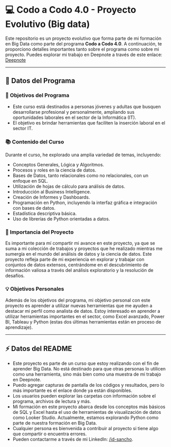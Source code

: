 # :computer: Codo a Codo 4.0 - Proyecto Evolutivo (Big data)

Este repositorio es un proyecto evolutivo que forma parte de mi formación en Big Data como parte del programa **Codo a Codo 4.0**. A continuación, te proporciono detalles importantes tanto sobre el programa como sobre mi proyecto. Puedes explorar mi trabajo en Deepnote a través de este enlace: [Deepnote](https://deepnote.com/workspace/data-5486-98d88740-3820-4743-a17e-13cfe9db87c3/project/c23664-ignacio-sancho-TPintegrador-bf62d523-85c3-4c9b-a280-f1661df55159/notebook/.README-9d73cb02f9d74c79858b0cfe74a2b0b3?)

---
  

## :school: Datos del Programa

### :dart: Objetivos del Programa

- Este curso está destinados a personas jóvenes y adultas que busquen desarrollarse profesional y personalmente, ampliando sus oportunidades laborales en el sector de la Informática (IT).
- El objetivo es brindar herramientas que faciliten la inserción laboral en el sector IT.

### :books: Contenido del Curso

Durante el curso, he explorado una amplia variedad de temas, incluyendo:

- Conceptos Generales, Lógica y Algoritmos.
- Procesos y roles en la ciencia de datos.
- Bases de Datos, tanto relacionales como no relacionales, con un enfoque en SQL.
- Utilización de hojas de cálculo para análisis de datos.
- Introducción al Business Intelligence.
- Creación de Informes y Dashboards.
- Programación en Python, incluyendo la interfaz gráfica e integración con bases de datos.
- Estadística descriptiva básica.
- Uso de librerías de Python orientadas a datos.

### :star2: Importancia del Proyecto

Es importante para mí compartir mi avance en este proyecto, ya que se suma a mi colección de trabajos y proyectos que he realizado mientras me sumergía en el mundo del análisis de datos y la ciencia de datos. Este proyecto refleja parte de mi experiencia en explorar y trabajar con conjuntos de datos extensos, centrándome en el descubrimiento de información valiosa a través del análisis exploratorio y la resolución de desafíos.

### :bulb: Objetivos Personales

Además de los objetivos del programa, mi objetivo personal con este proyecto es aprender a utilizar nuevas herramientas que me ayuden a destacar mi perfil como analista de datos. Estoy interesado en aprender a utilizar herramientas importantes en el sector, como Excel avanzado, Power BI, Tableau y Python (estas dos últimas herramientas están en proceso de aprendizaje).

***

## ⚡ Datos del README

- Este proyecto es parte de un curso que estoy realizando con el fin de aprender Big Data. No está destinado para que otras personas lo utilicen como una herramienta, sino más bien como una muestra de mi trabajo en Deepnote.
- Puedo agregar capturas de pantalla de los códigos y resultados, pero lo más importante es el enlace donde ya están disponibles.
- Los usuarios pueden explorar las carpetas con información sobre el programa, archivos de lectura y más.
- Mi formación en este proyecto abarca desde los conceptos más básicos de SQL y Excel hasta el uso de herramientas de visualización de datos como Looker Studio. Actualmente, estamos explorando Python como parte de nuestra formación en Big Data.
- Cualquier persona es bienvenida a contribuir al proyecto si tiene algo que compartir o encuentra errores.
- Pueden contactarme a través de mi LinkedIn: [/id-sancho](https://www.linkedin.com/in/id-sancho).

